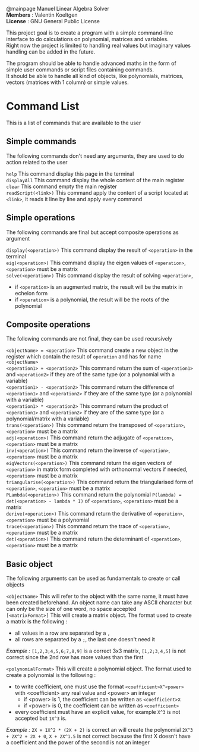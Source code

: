 @mainpage Manuel Linear Algebra Solver  
**Members** : Valentin Koeltgen  
**License** : GNU General Public License  

This project goal is to create a program with a simple command-line interface to do calculations on polynomial, matrices and variables.  
Right now the project is limited to handling real values but imaginary values handling can be added in the future.

The program should be able to handle advanced maths in the form of simple user commands or script files containing commands.  
It should be able to handle all kind of objects, like polynomials, matrices, vectors (matrices with 1 column) or simple values.

# Command List  
This is a list of commands that are available to the user

## Simple commands  
The following commands don't need any arguments, they are used to do action related to the user

`help` This command display this page in the terminal  
`displayAll` This command display the whole content of the main register  
`clear` This command empty the main register  
`readScript(<link>)` This command apply the content of a script located at `<link>`, it reads it line by line and apply every command

## Simple operations
The following commands are final but accept composite operations as argument

`display(<operation>)` This command display the result of `<operation>` in the terminal  
`eig(<operation>)` This command display the eigen values of `<operation>`, `<operation>` must be a matrix  
`solve(<operation>)` This command display the result of solving `<operation>`,
- if `<operation>` is an augmented matrix, the result will be the matrix in echelon form  
- if `<operation>` is a polynomial, the result will be the roots of the polynomial  

## Composite operations
The following commands are not final, they can be used recursively

`<objectName> = <operation>` This command create a new object in the register which contain the result of `operation` and has for name `<objectName>`  
`<operation1> + <operation2>` This command return the sum of `<operation1>` and `<operation2>` if they are of the same type (or a polynomial with a variable)  
`<operation1> - <operation2>` This command return the difference of `<operation1>` and `<operation2>` if they are of the same type (or a polynomial with a variable)  
`<operation1> * <operation2>` This command return the product of `<operation1>` and `<operation2>` if they are of the same type (or a polynomial/matrix with a variable)  
`trans(<operation>)` This command return the transposed of `<operation>`, `<operation>` must be a matrix  
`adj(<operation>)` This command return the adjugate of `<operation>`, `<operation>` must be a matrix  
`inv(<operation>)` This command return the inverse of `<operation>`, `<operation>` must be a matrix  
`eigVectors(<operation>)` This command return the eigen vectors of `<operation>` in matrix form completed with orthonormal vectors if needed, `<operation>` must be a matrix  
`triangularise(<operation>)` This command return the triangularised form of `<operation>`, `<operation>` must be a matrix  
`PLambda(<operation>)` This command return the polynomial `P(lambda) = det(<operation> - lambda * I)` of `<operation>`, `<operation>` must be a matrix  
`derive(<operation>)` This command return the derivative of `<operation>`, `<operation>` must be a polynomial  
`trace(<operation>)` This command return the trace of `<operation>`, `<operation>` must be a matrix  
`det(<operation>)` This command return the determinant of `<operation>`, `<operation>` must be a matrix  

## Basic object
The following arguments can be used as fundamentals to create or call objects

`<objectName>` This will refer to the object with the same name, it must have been created beforehand. An object name can take any ASCII character but can only be the size of one word, no space accepted  
`[<matrixFormat>]` This will create a matrix object. The format used to create a matrix is the following :
- all values in a row are separated by a `,`
- all rows are separated by a `;`, the last one doesn't need it

_Example :_ `[1,2,3;4,5,6;7,8,9]` is a correct 3x3 matrix, `[1,2;3,4,5]` is not correct since the 2nd row has more values than the first  

`<polynomialFormat>` This will create a polynomial object. The format used to create a polynomial is the following :
- to write coefficient, one must use the format `<coefficient>X^<power>` with \<coefficient> any real value and \<power> an integer
    - if \<power> is 1, the coefficient can be written as `<coefficient>X`
    - if \<power> is 0, the coefficient can be written as `<coefficient>`
- every coefficient must have an explicit value, for example `X^3` is not accepted but `1X^3` is.  

_Example :_ `2X + 1X^2 * (2X + 2)` is correct an will create the polynomial `2X^3 + 2X^2 + 2X + 0`, `X + 2X^1.5` is not correct because the first X doesn't have a coefficient and the power of the second is not an integer
